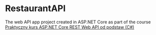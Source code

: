 # RestaurantAPI
The web API app project created in ASP.NET Core as part of the course [Praktyczny kurs ASP.NET Core REST Web API od podstaw (C#)](https://www.udemy.com/course/praktyczny-kurs-aspnet-core-rest-web-api-od-podstaw/)
